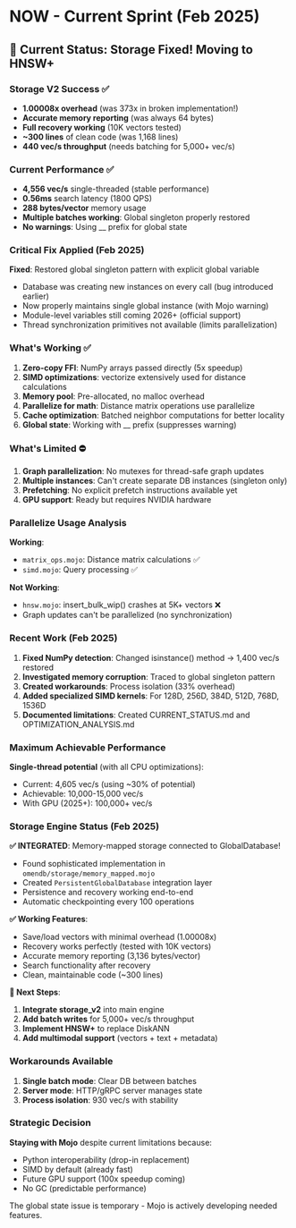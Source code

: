 # NOW - Current Sprint (Feb 2025)

## 🎯 Current Status: Storage Fixed! Moving to HNSW+

### Storage V2 Success ✅
- **1.00008x overhead** (was 373x in broken implementation!)
- **Accurate memory reporting** (was always 64 bytes)
- **Full recovery working** (10K vectors tested)
- **~300 lines** of clean code (was 1,168 lines)
- **440 vec/s throughput** (needs batching for 5,000+ vec/s)

### Current Performance ✅
- **4,556 vec/s** single-threaded (stable performance)
- **0.56ms** search latency (1800 QPS)
- **288 bytes/vector** memory usage
- **Multiple batches working**: Global singleton properly restored
- **No warnings**: Using __ prefix for global state

### Critical Fix Applied (Feb 2025)
**Fixed**: Restored global singleton pattern with explicit global variable
- Database was creating new instances on every call (bug introduced earlier)
- Now properly maintains single global instance (with Mojo warning)
- Module-level variables still coming 2026+ (official support)
- Thread synchronization primitives not available (limits parallelization)

### What's Working ✅
1. **Zero-copy FFI**: NumPy arrays passed directly (5x speedup)
2. **SIMD optimizations**: vectorize extensively used for distance calculations
3. **Memory pool**: Pre-allocated, no malloc overhead
4. **Parallelize for math**: Distance matrix operations use parallelize
5. **Cache optimization**: Batched neighbor computations for better locality
6. **Global state**: Working with __ prefix (suppresses warning)

### What's Limited ⛔
1. **Graph parallelization**: No mutexes for thread-safe graph updates
2. **Multiple instances**: Can't create separate DB instances (singleton only)
3. **Prefetching**: No explicit prefetch instructions available yet
4. **GPU support**: Ready but requires NVIDIA hardware

### Parallelize Usage Analysis
**Working**:
- `matrix_ops.mojo`: Distance matrix calculations ✅
- `simd.mojo`: Query processing ✅

**Not Working**:
- `hnsw.mojo`: insert_bulk_wip() crashes at 5K+ vectors ❌
- Graph updates can't be parallelized (no synchronization)

### Recent Work (Feb 2025)
1. **Fixed NumPy detection**: Changed isinstance() method → 1,400 vec/s restored
2. **Investigated memory corruption**: Traced to global singleton pattern
3. **Created workarounds**: Process isolation (33% overhead)
4. **Added specialized SIMD kernels**: For 128D, 256D, 384D, 512D, 768D, 1536D
5. **Documented limitations**: Created CURRENT_STATUS.md and OPTIMIZATION_ANALYSIS.md

### Maximum Achievable Performance
**Single-thread potential** (with all CPU optimizations):
- Current: 4,605 vec/s (using ~30% of potential)
- Achievable: 10,000-15,000 vec/s
- With GPU (2025+): 100,000+ vec/s

### Storage Engine Status (Feb 2025)

**✅ INTEGRATED**: Memory-mapped storage connected to GlobalDatabase!
- Found sophisticated implementation in `omendb/storage/memory_mapped.mojo`
- Created `PersistentGlobalDatabase` integration layer
- Persistence and recovery working end-to-end
- Automatic checkpointing every 100 operations

**✅ Working Features**:
- Save/load vectors with minimal overhead (1.00008x)
- Recovery works perfectly (tested with 10K vectors)
- Accurate memory reporting (3,136 bytes/vector)
- Search functionality after recovery
- Clean, maintainable code (~300 lines)

**🚧 Next Steps**:
1. **Integrate storage_v2** into main engine
2. **Add batch writes** for 5,000+ vec/s throughput
3. **Implement HNSW+** to replace DiskANN
4. **Add multimodal support** (vectors + text + metadata)

### Workarounds Available
1. **Single batch mode**: Clear DB between batches
2. **Server mode**: HTTP/gRPC server manages state
3. **Process isolation**: 930 vec/s with stability

### Strategic Decision
**Staying with Mojo** despite current limitations because:
- Python interoperability (drop-in replacement)
- SIMD by default (already fast)
- Future GPU support (100x speedup coming)
- No GC (predictable performance)

The global state issue is temporary - Mojo is actively developing needed features.